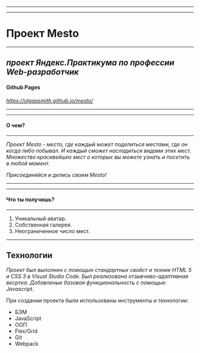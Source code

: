 ------
------
# Проект Mesto

------
*проект Яндекс.Практикума по профессии Web-разработчик*
------

#### Github Pages

*https://olgaasmith.github.io/mesto/*

------
------
#### О чем?

------

_Проект Mesto - место, где каждый может поделиться местами, где он когда либо побывал. И каждый сможет насладиться видами этих мест.
Множество красивейших мест о которых вы можете узнать и посетить в любой момент._

*Присоединяйся и делись своим Mesto!*

------
------

#### Что ты получишь?
------
1. Уникальный аватар.
2. Собственная галерея.
3. Неограниченное число мест.

------
**Технологии**
------

*Проект был выполнен с помощью стандартных свойст и техник HTML 5 и CSS 3 в Visual Studio Code. Был реализована отзывчиво-адаптивная весртка. Добавленые базовая функциональность с помощью Javascript.*

При создании проекта были использованы инструменты и технологии:
- БЭМ
- JavaScript
- ООП
- Flex/Grid
- Git
- Webpack



